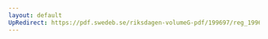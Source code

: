 ```yaml
---
layout: default
UpRedirect: https://pdf.swedeb.se/riksdagen-volumeG-pdf/199697/reg_199697/reg_199697_0037.pdf
---
```

